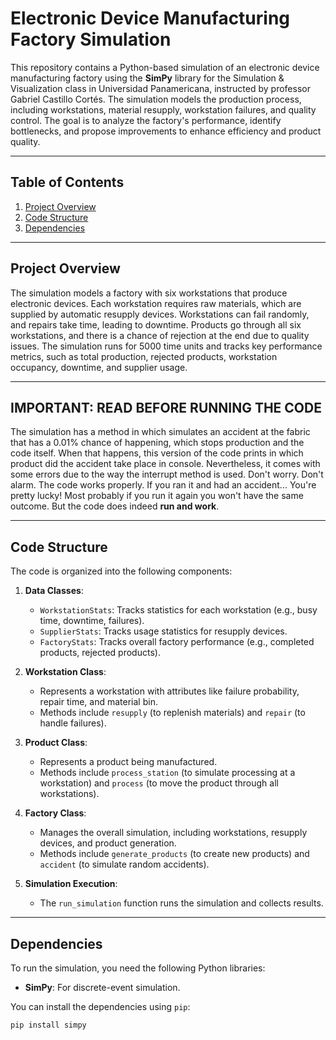# Electronic Device Manufacturing Factory Simulation

This repository contains a Python-based simulation of an electronic device manufacturing factory using the **SimPy** library for the Simulation & Visualization class in Universidad Panamericana, instructed by professor Gabriel Castillo Cortés. The simulation models the production process, including workstations, material resupply, workstation failures, and quality control. The goal is to analyze the factory's performance, identify bottlenecks, and propose improvements to enhance efficiency and product quality.

---

## **Table of Contents**
1. [Project Overview](#project-overview)
2. [Code Structure](#code-structure)
3. [Dependencies](#dependencies)

---

## **Project Overview**
The simulation models a factory with six workstations that produce electronic devices. Each workstation requires raw materials, which are supplied by automatic resupply devices. Workstations can fail randomly, and repairs take time, leading to downtime. Products go through all six workstations, and there is a chance of rejection at the end due to quality issues. The simulation runs for 5000 time units and tracks key performance metrics, such as total production, rejected products, workstation occupancy, downtime, and supplier usage.

---

## **IMPORTANT: READ BEFORE RUNNING THE CODE**
The simulation has a method in which simulates an accident at the fabric that has a 0.01% chance of happening, which stops production and the code itself. When that happens, this version of the code prints in which product did the accident take place in console. Nevertheless, it comes with some errors due to the way the interrupt method is used. Don't worry. Don't alarm. The code works properly. If you ran it and had an accident... You're pretty lucky! Most probably if you run it again you won't have the same outcome. But the code does indeed **run and work**.

---

## **Code Structure**
The code is organized into the following components:

1. **Data Classes**:
   - `WorkstationStats`: Tracks statistics for each workstation (e.g., busy time, downtime, failures).
   - `SupplierStats`: Tracks usage statistics for resupply devices.
   - `FactoryStats`: Tracks overall factory performance (e.g., completed products, rejected products).

2. **Workstation Class**:
   - Represents a workstation with attributes like failure probability, repair time, and material bin.
   - Methods include `resupply` (to replenish materials) and `repair` (to handle failures).

3. **Product Class**:
   - Represents a product being manufactured.
   - Methods include `process_station` (to simulate processing at a workstation) and `process` (to move the product through all workstations).

4. **Factory Class**:
   - Manages the overall simulation, including workstations, resupply devices, and product generation.
   - Methods include `generate_products` (to create new products) and `accident` (to simulate random accidents).

5. **Simulation Execution**:
   - The `run_simulation` function runs the simulation and collects results.

---

## **Dependencies**
To run the simulation, you need the following Python libraries:
- **SimPy**: For discrete-event simulation.

You can install the dependencies using `pip`:
```bash
pip install simpy
